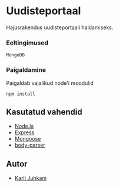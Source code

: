 # Uudisteportaal

Hajusrakendus uudisteportaali haldamiseks.


### Eeltingimused

```
MongoDB
```

### Paigaldamine

Paigaldab vajalikud node'i moodulid

```
npm install
```


## Kasutatud vahendid

* [Node.js](https://nodejs.org/)
* [Express](https://www.npmjs.com/package/express)
* [Mongoose](https://www.npmjs.com/package/mongoose)
* [body-parser](https://www.npmjs.com/package/body-parser)


## Autor

* [Karli Juhkam](https://karli.ga)


